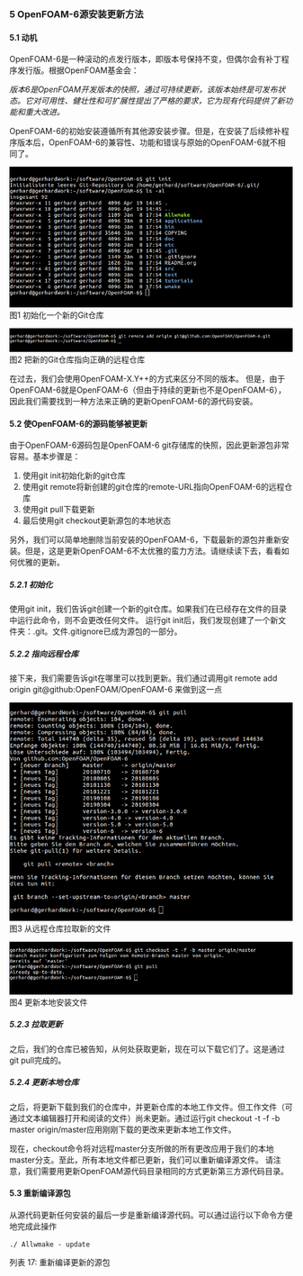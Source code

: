 ### 5 OpenFOAM-6源安装更新方法
#### 5.1 动机
OpenFOAM-6是一种滚动的点发行版本，即版本号保持不变，但偶尔会有补丁程序发行版。根据OpenFOAM基金会：

*版本6是OpenFOAM开发版本的快照，通过可持续更新，该版本始终是可发布状态。它对可用性、健壮性和可扩展性提出了严格的要求，它为现有代码提供了新功能和重大改进。*

OpenFOAM-6的初始安装遵循所有其他源安装步骤。但是，在安装了后续修补程序版本后，OpenFOAM-6的兼容性、功能和错误与原始的OpenFOAM-6就不相同了。

![图1](images/2.PNG)
图1 初始化一个新的Git仓库

![图2](images/1.PNG)
图2 把新的Git仓库指向正确的远程仓库

在过去，我们会使用OpenFOAM-X.Y++的方式来区分不同的版本。 但是，由于OpenFOAM-6就是OpenFOAM-6（但由于持续的更新也不是OpenFOAM-6），因此我们需要找到一种方法来正确的更新OpenFOAM-6的源代码安装。

#### 5.2 使OpenFOAM-6的源码能够被更新
由于OpenFOAM-6源码包是OpenFOAM-6 git存储库的快照，因此更新源包非常容易。基本步骤是：
1. 使用git init初始化新的git仓库
2. 使用git remote将新创建的git仓库的remote-URL指向OpenFOAM-6的远程仓库
3. 使用git pull下载更新
4. 最后使用git checkout更新源包的本地状态

另外，我们可以简单地删除当前安装的OpenFOAM-6，下载最新的源包并重新安装。但是，这是更新OpenFOAM-6不太优雅的蛮力方法。请继续读下去，看看如何优雅的更新。

##### 5.2.1 初始化
使用git init，我们告诉git创建一个新的git仓库。如果我们在已经存在文件的目录中运行此命令，则不会更改任何文件。
运行git init后，我们发现创建了一个新文件夹：.git。文件.gitignore已成为源包的一部分。

##### 5.2.2 指向远程仓库
接下来，我们需要告诉git在哪里可以找到更新。我们通过调用git remote add origin git@github:OpenFOAM/OpenFOAM-6 来做到这一点

![图3](images/4.PNG)
图3 从远程仓库拉取新的文件

![图4](images/3.PNG)
图4 更新本地安装文件

##### 5.2.3 拉取更新
之后，我们的仓库已被告知，从何处获取更新，现在可以下载它们了。这是通过git pull完成的。

##### 5.2.4 更新本地仓库
之后，将更新下载到我们的仓库中，并更新仓库的本地工作文件。但工作文件（可通过文本编辑器打开和阅读的文件）尚未更新。通过运行git checkout -t -f -b master origin/master应用刚刚下载的更改来更新本地工作文件。

现在，checkout命令将对远程master分支所做的所有更改应用于我们的本地master分支。至此，所有本地文件都已更新，我们可以重新编译源文件。
请注意，我们需要用更新OpenFOAM源代码目录相同的方式更新第三方源代码目录。

#### 5.3 重新编译源包
从源代码更新任何安装的最后一步是重新编译源代码。可以通过运行以下命令方便地完成此操作
```
./ Allwmake - update
```
列表 17: 重新编译更新的源包